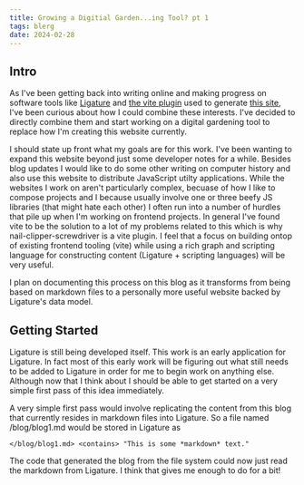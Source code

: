 ```yaml
---
title: Growing a Digitial Garden...ing Tool? pt 1
tags: blerg
date: 2024-02-28
---
```


## Intro

As I've been getting back into writing online and making progress on software tools like [Ligature](https://ligature.dev) and [the vite plugin](https://github.com/almibe/nail-clipper-screwdriver) used to generate [this site](https://almibe.dev/blerg/2023-12-14-december-adventure-14-nail-clipper-screwdriver), I've been curious about how I could combine these interests.
I've decided to directly combine them and start working on a digital gardening tool to replace how I'm creating this website currently.

I should state up front what my goals are for this work.
I've been wanting to expand this website beyond just some developer notes for a while.
Besides blog updates I would like to do some other writing on computer history and also use this website to distribute JavaScript utilty applications.
While the websites I work on aren't particularly complex, becuase of how I like to compose projects and I because usually involve one or three beefy JS libraries (that might hate each other) I often run into a number of hurdles that pile up when I'm working on frontend projects.
In general I've found vite to be the solution to a lot of my problems related to this which is why nail-clipper-screwdriver is a vite plugin.
I feel that a focus on building ontop of existing frontend tooling (vite) while using a rich graph and scripting language for constructing content (Ligature + scripting languages) will be very useful.

I plan on documenting this process on this blog as it transforms from being based on markdown files to a personally more useful website backed by Ligature's data model.

## Getting Started

Ligature is still being developed itself.
This work is an early application for Ligature.
In fact most of this early work will be figuring out what still needs to be added to Ligature in order for me to begin work on anything else.
Although now that I think about I should be able to get started on a very simple first pass of this idea immediately.

A very simple first pass would involve replicating the content from this blog that currently resides in markdown files into Ligature.
So a file named /blog/blog1.md would be stored in Ligature as

```
</blog/blog1.md> <contains> "This is some *markdown* text."
```

The code that generated the blog from the file system could now just read the markdown from Ligature.
I think that gives me enough to do for a bit!

